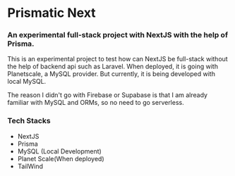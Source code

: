 # Prismatic Next
### An experimental full-stack project with NextJS with the help of Prisma.
This is an experimental project to test how can NextJS be full-stack without the help of backend api such as Laravel.
When deployed, it is going with Planetscale, a MySQL provider. But currently, it is being developed with local MySQL.

The reason I didn't go with Firebase or Supabase is that I am already familiar with MySQL and ORMs, so no need to go serverless.


### Tech Stacks
* NextJS
* Prisma
* MySQL (Local Development)
* Planet Scale(When deployed)
* TailWind
